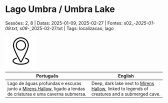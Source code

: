 
# Lago Umbra / Umbra Lake

Sessões: 2, 8 | Datas: 2025-01-09, 2025-02-27 | Fontes: s02_-_2025-01-09.txt, s08_-_2025-02-27.txt | Tags: localizacao, lago

![Lago Umbra](../../../assets/location/location_blank.png)

| Português | English |
|-----------|---------|
| Lago de águas profundas e escuras junto a [Mirens Hallow](mirens_hallow.md), ligado a lendas de criaturas e uma caverna submersa. | Deep, dark lake next to [Mirens Hallow](mirens_hallow.md), linked to legends of creatures and a submerged cave. |




















